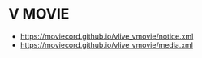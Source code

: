 # V MOVIE
- https://moviecord.github.io/vlive_vmovie/notice.xml
- https://moviecord.github.io/vlive_vmovie/media.xml
